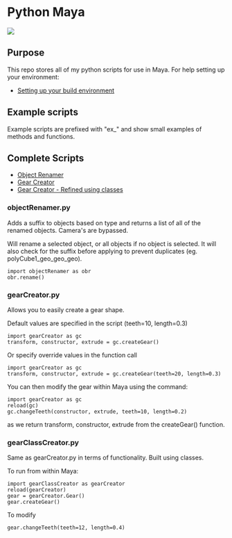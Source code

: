 # Python Maya

![](http://www.john-player.com/wp-content/uploads/2019/02/python_maya.png)

## Purpose

This repo stores all of my python scripts for use in Maya.  For help setting up your environment:

- [Setting up your build environment](http://help.autodesk.com/view/MAYAUL/2018/ENU/?guid=__files_Setting_up_your_build_environment_htm)

## Example scripts

Example scripts are prefixed with "ex_" and show small examples of methods and functions.

## Complete Scripts

- [Object Renamer](#objectRenamerpy)
- [Gear Creator](#gearCreatorpy)
- [Gear Creator - Refined using classes](###gearClassCreatorpy)

### objectRenamer.py

Adds a suffix to objects based on type and returns a list of all of the renamed objects.
Camera's are bypassed.

Will rename a selected object, or all objects if no object is selected.  It will also check for the suffix before
applying to prevent duplicates (eg. polyCube1_geo_geo_geo).

```
import objectRenamer as obr
obr.rename()
```

### gearCreator.py

Allows you to easily create a gear shape.

Default values are specified in the script (teeth=10, length=0.3)

```
import gearCreator as gc
transform, constructor, extrude = gc.createGear()
```

Or specify override values in the function call

```
import gearCreator as gc
transform, constructor, extrude = gc.createGear(teeth=20, length=0.3)
```

You can then modify the gear within Maya using the command:

```
import gearCreator as gc
reload(gc)
gc.changeTeeth(constructor, extrude, teeth=10, length=0.2)
```

as we return transform, constructor, extrude from the createGear() function.

### gearClassCreator.py

Same as gearCreator.py in terms of functionality.  Built using classes.

To run from within Maya:

```
import gearClassCreator as gearCreator
reload(gearCreator)
gear = gearCreator.Gear()
gear.createGear()
```

To modify

```
gear.changeTeeth(teeth=12, length=0.4)
```
